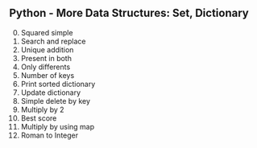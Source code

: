 Python - More Data Structures: Set, Dictionary
-----------
0. Squared simple 
1. Search and replace 
2. Unique addition 
3. Present in both 
4. Only differents 
5. Number of keys 
6. Print sorted dictionary 
7. Update dictionary 
8. Simple delete by key 
9. Multiply by 2
10. Best score 
11. Multiply by using map
12. Roman to Integer 
